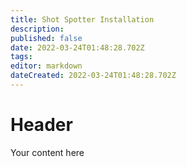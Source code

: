 ```yaml
---
title: Shot Spotter Installation
description: 
published: false
date: 2022-03-24T01:48:28.702Z
tags: 
editor: markdown
dateCreated: 2022-03-24T01:48:28.702Z
---
```


# Header
Your content here